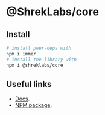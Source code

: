 # @ShrekLabs/core

## Install

```bash
# install peer-deps with
npm i immer
# install the library with
npm i @shreklabs/core
```

## Useful links

- [Docs](https://shreklabs.github.io/core/).
- [NPM package](https://www.npmjs.com/package/@shreklabs/core).
